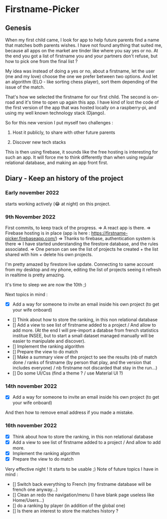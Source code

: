 # Firstname-Picker

## Genesis

When my first child came, I look for app to help future parents find a name that matches both parents wishes.
I have not found anything that suited me, because all apps on the market are tinder like where you say yes or no.
At the end you got a list of firstname you and your partners don't refuse, but how to pick one from the final list ?

My idea was instead of doing a yes or no, about a firstname, let the user (me and my love) choose the one we prefer between two options. And let an algorithm (ELO - like sorting chess player), sort them depending of the issue of the match.

That's how we selected the firstname for our first child. The second is on-road and it's time to open up again this app.
I have kind of lost the code of the first version of the app that was hosted locally on a raspberry-pi, and using my well known technology stack (Django). 

So for this new version I put myself two challenges : 

1. Host it publicly, to share with other future parents

2. Discover new tech stacks

This is then using firebase, it sounds like the free hosting is interesting for such an app.
It will force me to think differently than when using regular relational database, and making an app front first.

## Diary - Keep an history of the project

### Early november 2022
starts working actively (:joy: at night) on this project.

### 9th November 2022

First commits, to keep track of the progress.
=> A react app is there.
=> Firebase hosting is in place (app is here : https://firstname-picker.firebaseapp.com/)
=> Thanks to firebase, authentication system is there
=> I have started understanding the firestore database, and the rules associated.
=> One person can see the list of projects he created + the list shared with him + delete his own projects.

I'm pretty amazed by firestore live update. Connecting to same account from my desktop and my phone, editing the list of projects seeing it refresh in realtime is pretty amazing.

It's time to sleep we are now the 10th ;)

Next topics in mind : 

- [x] Add a way for someone to invite an email inside his own project (to get your wife onboard)
- [] Think about how to store the ranking, in this non relational database
- [] Add a view to see list of firstname added to a project / And allow to add more. (At the end I will pre-import a databse from french statistics institue INSEE, but to start a small dataset managed manually will be easier to manipulate and discover).
- [] Implement the ranking algorithm
- [] Prepare the view to do match
- [] Make a summary view of the project to see the results (nb of match done / ranks of firstname (by person that play, and the version that includes everyone) / nb firstname not discarded that stay in the run...)
- [] Do some UI/Css (find a theme ? / use Material UI ?)


### 14th november 2022

- [x] Add a way for someone to invite an email inside his own project (to get your wife onboard)

And then how to remove email address if you made a mistake.


### 16th november 2022

- [x] Think about how to store the ranking, in this non relational database
- [x] Add a view to see list of firstname added to a project / And allow to add more.
- [x] Implement the ranking algorithm
- [x] Prepare the view to do match

Very effective night ! It starts to be usable ;) 
Note of future topics I have in mind : 

- [] Switch back everything to French (my firstname database will be french one anyway...)
- [] Clean an redo the navigation/menu (I have blank page useless like Home/Users...)
- [] do a ranking by player (in addition of the global one)
- [] Is there an interest to store the matches history ? 
